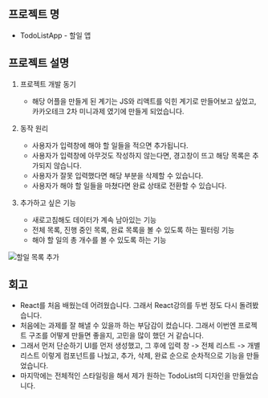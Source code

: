  ## 프로젝트 명
- TodoListApp - 할일 앱 

## 프로젝트 설명 
1. 프로젝트 개발 동기
   - 해당 어플을 만들게 된 계기는 JS와 리액트를 익힌 계기로 만들어보고 싶었고, 카카오테크 2차 미니과제 였기에 만들게 되었습니다.
    
2. 동작 원리
    - 사용자가 입력창에 해야 할 일들을 적으면 추가됩니다.
    - 사용자가 입력창에 아무것도 작성하지 않는다면, 경고창이 뜨고 해당 목록은 추가되지 않습니다.
    - 사용자가 잘못 입력했다면 해당 부분을 삭제할 수 있습니다.
    - 사용자가 해야 할 일들을 마쳤다면 완료 상태로 전환할 수 있습니다.

3. 추가하고 싶은 기능
   - 새로고침해도 데이터가 계속 남아있는 기능
   - 전체 목록, 진행 중인 목록, 완료 목록을 볼 수 있도록 하는 필터링 기능
   - 해야 할 일의 총 개수를 볼 수 있도록 하는 기능

![할일 목록 추가](https://github.com/HeHelee/react-todo-list-precourse/assets/119719994/87636f46-89e7-4d99-a09f-b7425c359ceb)

## 회고
- React를 처음 배웠는데 어려웠습니다. 그래서 React강의를 두번 정도 다시 돌려봤습니다.
- 처음에는 과제를 잘 해낼 수 있을까 하는 부담감이 컸습니다. 그래서 이번엔 프로젝트 구조를 어떻게 만들면 좋을지, 고민을 많이 했던 거 같습니다.
- 그래서 먼저 단순하기 UI를 먼저 생성했고, 그 후에 입력 창 -> 전체 리스트 -> 개별 리스트 이렇게 컴포넌트를 나눴고, 추가, 삭제, 완료 순으로 순차적으로 기능을 만들었습니다.
- 마지막에는 전체적인 스타일링을 해서 제가 원하는 TodoList의 디자인을 만들었습니다. 

